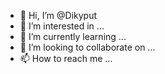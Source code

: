 - 👋 Hi, I’m @Dikyput
- 👀 I’m interested in ...
- 🌱 I’m currently learning ...
- 💞️ I’m looking to collaborate on ...
- 📫 How to reach me ...

<!---
Dikyput/Dikyput is a ✨ special ✨ repository because its `README.md` (this file) appears on your GitHub profile.
You can click the Preview link to take a look at your changes.
--->
